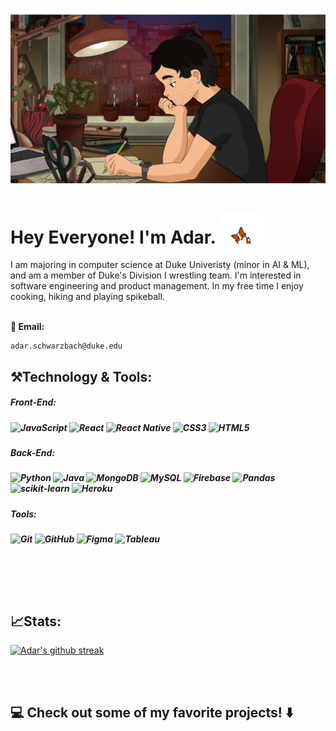 

![Header](header.png?raw=true "Header")


<h1>
    Hey Everyone! I'm Adar. <img src="wave.gif" width="70">
</h1>
I am majoring in computer science at Duke Univeristy (minor in AI & ML), and am a member of Duke's Division I wrestling team. I'm interested in software engineering and product management. In my free time I enjoy cooking, hiking and playing spikeball.
<br>
<br>

<!-- **📍Currently located in: Palo Alto, California** -->
**📧 Email:**
<p>

    adar.schwarzbach@duke.edu   
</p>




<h2> ⚒️Technology & Tools:</h2>
<h5>Front-End:<h5>

![JavaScript](https://img.shields.io/badge/javascript-%23323330.svg?style=for-the-badge&logo=javascript&logoColor=%23F7DF1E) 
![React](https://img.shields.io/badge/react-%2320232a.svg?style=for-the-badge&logo=react&logoColor=%2361DAFB)
![React Native](https://img.shields.io/badge/react_native-%2320232a.svg?style=for-the-badge&logo=react&logoColor=%2361DAFB)
![CSS3](https://img.shields.io/badge/css3-%231572B6.svg?style=for-the-badge&logo=css3&logoColor=white)
![HTML5](https://img.shields.io/badge/html5-%23E34F26.svg?style=for-the-badge&logo=html5&logoColor=white) 

<h5>Back-End:<h5>

![Python](https://img.shields.io/badge/python-3670A0?style=for-the-badge&logo=python&logoColor=ffdd54) 
![Java](https://img.shields.io/badge/java-%23ED8B00.svg?style=for-the-badge&logo=java&logoColor=white) 
![MongoDB](https://img.shields.io/badge/MongoDB-%234ea94b.svg?style=for-the-badge&logo=mongodb&logoColor=white)
![MySQL](https://img.shields.io/badge/mysql-%2300f.svg?style=for-the-badge&logo=mysql&logoColor=white)
![Firebase](https://img.shields.io/badge/firebase-%23039BE5.svg?style=for-the-badge&logo=firebase)
![Pandas](https://img.shields.io/badge/pandas-%23150458.svg?style=for-the-badge&logo=pandas&logoColor=white)
![scikit-learn](https://img.shields.io/badge/scikit--learn-%23F7931E.svg?style=for-the-badge&logo=scikit-learn&logoColor=white)
![Heroku](https://img.shields.io/badge/heroku-%23430098.svg?style=for-the-badge&logo=heroku&logoColor=white)
<br>
<h5>Tools:<h5>

![Git](https://img.shields.io/badge/git-%23F05033.svg?style=for-the-badge&logo=git&logoColor=white) 
![GitHub](https://img.shields.io/badge/github-%23121011.svg?style=for-the-badge&logo=github&logoColor=white)
![Figma](https://img.shields.io/badge/figma-%23F24E1E.svg?style=for-the-badge&logo=figma&logoColor=white)
![Tableau](https://img.shields.io/badge/Tableau-E97627?style=for-the-badge&logo=Tableau&logoColor=white)

<br>


<!-- later I want to add in my stats styled cool here -->
<br><br>
<h2> 📈Stats:</h2>

[![Adar's github streak](https://github-readme-streak-stats.herokuapp.com/?user=adarschwarzbach&theme=blue-green)](https://github.com/DenverCoder1/github-readme-streak-stats)



<br><br>
<h2>
    💻 Check out some of my favorite projects! ⬇️
</h2>
<!-- linkedin button if I want to add back -->
<!-- [[![LinkedIn](https://img.shields.io/badge/linkedin-%230077B5.svg?style=for-the-badge&logo=linkedin&logoColor=white)](https://www.linkedin.com/in/adarschwarzbach/)] -->